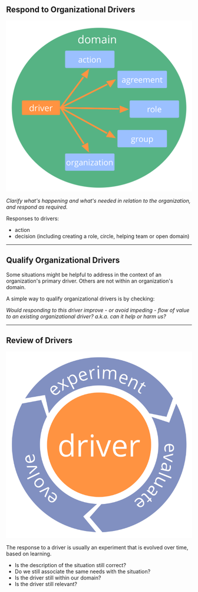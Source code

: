 ## Respond to Organizational Drivers

![right,fit](img/driver-domain/driver-response-full.png)

_Clarify what's happening and what's needed in relation to the organization, and respond as required._

Responses to drivers:

* action
* decision (including creating a role, circle, helping team or open domain)

---

## Qualify Organizational Drivers

Some situations might be helpful to address in the context of an organization's primary driver. Others are not within an organization's domain.

A simple way to qualify organizational drivers is by checking:

_Would responding to this driver improve - or avoid impeding - flow of value to an existing organizational driver? a.k.a. can it help or harm us?_

---

## Review of Drivers

![right,fit](img/evolution/kaizen.png)

The response to a driver is usually an experiment that is evolved over time, based on learning.

* Is the description of the situation still correct?
* Do we still associate the same needs with the situation?
* Is the driver still within our domain?
* Is the driver still relevant?
